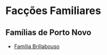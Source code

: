 <!-- TITLE: Facções Familiares -->
<!-- SUBTITLE: Visão geral sobre Facções Familiares -->

# Facções Familiares

## Famílias de Porto Novo
* [Família Brillabouso]()

